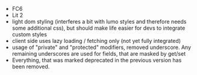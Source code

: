 * FC6
* Lit 2
* light dom styling (interferes a bit with lumo styles and therefore needs some additional css), but should make life easier for devs to integrate custom styles
* client side uses lazy loading / fetching only (not yet fully integrated)
* usage of "private" and "protected" modifiers, removed underscore. Any remaining underscores are used for fields, that are masked by get/set
* Everything, that was marked deprecated in the previous version has been removed.